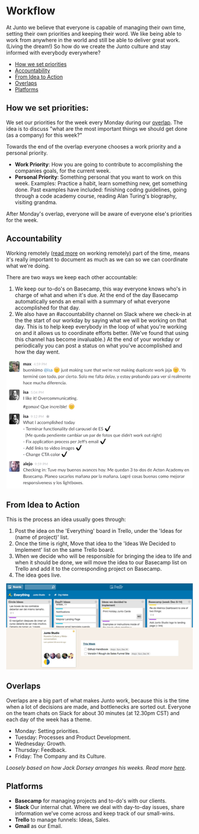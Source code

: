 # Workflow

At Junto we believe that everyone is capable of managing their own time, setting their own priorities and keeping their word. We like being able to work from anywhere in the world and still be able to deliver great work. (Living the dream!)  So how do we create the Junto culture and stay informed with everybody everywhere? 

- [How we set priorities](#how-we-set-priorities)
- [Accountability](#accountability)
- [From Idea to Action](#from-idea-to-action)
- [Overlaps](#overlaps)
- [Platforms](#platforms)

## How we set priorities:
We set our priorities for the week every Monday during our [overlap](#overlaps). The idea is to discuss "what are the most important things we should get done (as a company) for this week?"

Towards the end of the overlap everyone chooses a work priority and a personal priority.
- **Work Priority**: How you are going to contribute to accomplishing the companies goals, for the current week.
- **Personal Priority**: Something personal that you want to work on this week. Examples: Practice a habit, learn something new, get something done. Past examples have included: finishing coding guidelines, going through a code academy course, reading Alan Turing's biography, visiting grandma. 

After Monday's overlap, everyone will be aware of everyone else's priorities for the week. 

## Accountability
Working remotely ([read more](/content/remote.md) on working remotely) part of the time, means it's really important to document as much as we can so we can coordinate what we're doing.

There are two ways we keep each other accountable:

1. We keep our to-do's on Basecamp, this way everyone knows who's in charge of what and when it's due. At the end of the day Basecamp automatically sends an email with a summary of what everyone accomplished for that day. 
2. We also have an #accountability channel on Slack where we check-in at the the start of our workday by saying what we will be working on that day. This is to help keep everybody in the loop of what you're working on and it allows us to coordinate efforts better. (We've found that using this channel has become invaluable.) At the end of your workday or periodically you can post a status on what you've accomplished and how the day went.

![accountability](/images/accountability.png)

## From Idea to Action

This is the process an idea usually goes through:

1. Post the idea on the 'Everything' board in Trello, under the 'Ideas for (name of project)' list.
2. Once the time is right, Move that idea to the 'Ideas We Decided to Implement' list on the same Trello board.
3. When we decide who will be responsible for bringing the idea to life and when it should be done, we will move the idea to our Basecamp list on Trello and add it to the corresponding project on Basecamp.
4. The idea goes live.

![workflow](/images/workflow.jpg)

## Overlaps

Overlaps are a big part of what makes Junto work, because this is the time when a lot of decisions are made, and bottlenecks are sorted out. Everyone on the team chats on Slack for about 30 minutes (at 12.30pm CST) and each day of the week has a theme.

- Monday: Setting priorities. 
- Tuesday: Processes and Product Development.
- Wednesday: Growth.
- Thursday: Feedback.
- Friday: The Company and its Culture.

*Loosely based on how Jack Dorsey arranges his weeks. Read more [here](http://thenextweb.com/entrepreneur/2011/11/14/jack-dorsey-does-8-hours-at-twitter-8-hours-at-square-daily/).*

## Platforms
- **Basecamp** for managing projects and to-do's with our clients.
- **Slack** Our internal chat. Where we deal with day-to-day issues, share information we’ve come across and keep track of our small-wins.
- **Trello** to manage funnels: Ideas, Sales.
- **Gmail** as our Email.

